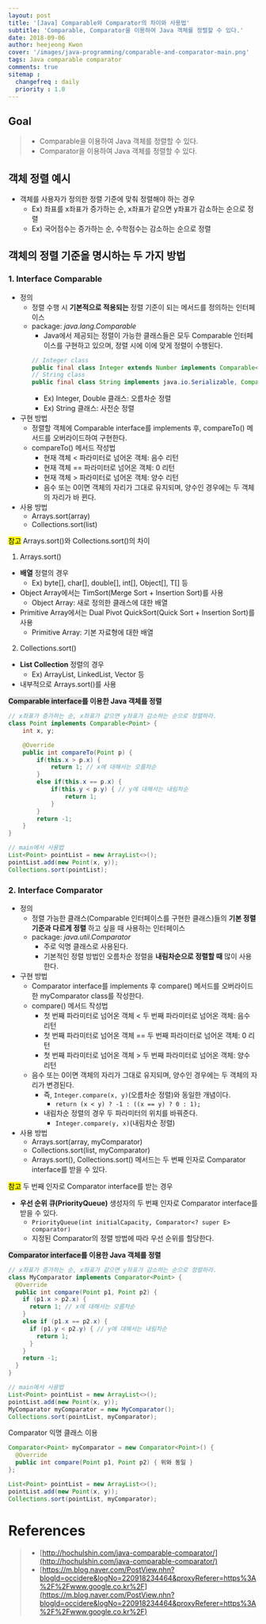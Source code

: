 ```yaml
---
layout: post
title: '[Java] Comparable와 Comparator의 차이와 사용법'
subtitle: 'Comparable, Comparator을 이용하여 Java 객체를 정렬할 수 있다.'
date: 2018-09-06
author: heejeong Kwon
cover: '/images/java-programming/comparable-and-comparator-main.png'
tags: Java comparable comparator
comments: true
sitemap :
  changefreq : daily
  priority : 1.0
---
```



## Goal
> - Comparable을 이용하여 Java 객체를 정렬할 수 있다.
> - Comparator을 이용하여 Java 객체를 정렬할 수 있다.

## 객체 정렬 예시
* 객체를 사용자가 정의한 정렬 기준에 맞춰 정렬해야 하는 경우
  * Ex) 좌표를 x좌표가 증가하는 순, x좌표가 같으면 y좌표가 감소하는 순으로 정렬
  * Ex) 국어점수는 증가하는 순, 수학점수는 감소하는 순으로 정렬

## 객체의 정렬 기준을 명시하는 두 가지 방법
### 1. Interface Comparable<T>
* 정의
  * 정렬 수행 시 **기본적으로 적용되는** 정렬 기준이 되는 메서드를 정의하는 인터페이스
  * package: *java.lang.Comparable*
    * Java에서 제공되는 정렬이 가능한 클래스들은 모두 Comparable 인터페이스를 구현하고 있으며, 정렬 시에 이에 맞게 정렬이 수행된다.
    ~~~java
    // Integer class
    public final class Integer extends Number implements Comparable<Integer> { ... }
    // String class
    public final class String implements java.io.Serializable, Comparable<String>, CharSequence { ... }
    ~~~
    * Ex) Integer, Double 클래스: 오름차순 정렬
    * Ex) String 클래스: 사전순 정렬
* 구현 방법
  * 정렬할 객체에 Comparable interface를 implements 후, compareTo() 메서드를 오버라이드하여 구현한다.
  * compareTo() 메서드 작성법
    * 현재 객체 < 파라미터로 넘어온 객체: 음수 리턴
    * 현재 객체 == 파라미터로 넘어온 객체: 0 리턴
    * 현재 객체 > 파라미터로 넘어온 객체: 양수 리턴
    * 음수 또는 0이면 객체의 자리가 그대로 유지되며, 양수인 경우에는 두 객체의 자리가 바 뀐다.
* 사용 방법
  * Arrays.sort(array)
  * Collections.sort(list)

<mark>참고</mark> Arrays.sort()와 Collections.sort()의 차이
1. Arrays.sort()
  * **배열** 정렬의 경우
    * Ex) byte[], char[], double[], int[], Object[], T[] 등
  * Object Array에서는 TimSort(Merge Sort + Insertion Sort)를 사용
    * Object Array: 새로 정의한 클래스에 대한 배열
  * Primitive Array에서는 Dual Pivot QuickSort(Quick Sort + Insertion Sort)를 사용
    * Primitive Array: 기본 자료형에 대한 배열
2. Collections.sort()
  * **List Collection** 정렬의 경우
    * Ex) ArrayList, LinkedList, Vector 등
  * 내부적으로 Arrays.sort()를 사용

**<span style="background-color: #e1e1e1">Comparable interface</span>를 이용한 Java 객체를 정렬**
~~~java
// x좌표가 증가하는 순, x좌표가 같으면 y좌표가 감소하는 순으로 정렬하라.
class Point implements Comparable<Point> {
    int x, y;

    @Override
    public int compareTo(Point p) {
        if(this.x > p.x) {
            return 1; // x에 대해서는 오름차순
        }
        else if(this.x == p.x) {
            if(this.y < p.y) { // y에 대해서는 내림차순
                return 1;
            }
        }
        return -1;
    }
}

// main에서 사용법
List<Point> pointList = new ArrayList<>();
pointList.add(new Point(x, y));
Collections.sort(pointList);
~~~

### 2. Interface Comparator<T>
* 정의
  * 정렬 가능한 클래스(Comparable 인터페이스를 구현한 클래스)들의 **기본 정렬 기준과 다르게 정렬** 하고 싶을 때 사용하는 인터페이스
  * package: *java.util.Comparator*
    * 주로 익명 클래스로 사용된다.
    * 기본적인 정렬 방법인 오름차순 정렬을 **내림차순으로 정렬할 때** 많이 사용한다.
* 구현 방법
  * Comparator interface를 implements 후 compare() 메서드를 오버라이드한 myComparator class를 작성한다.
  * compare() 메서드 작성법
    * 첫 번째 파라미터로 넘어온 객체 < 두 번째 파라미터로 넘어온 객체: 음수 리턴
    * 첫 번째 파라미터로 넘어온 객체 == 두 번째 파라미터로 넘어온 객체: 0 리턴
    * 첫 번째 파라미터로 넘어온 객체 > 두 번째 파라미터로 넘어온 객체: 양수 리턴
  * 음수 또는 0이면 객체의 자리가 그대로 유지되며, 양수인 경우에는 두 객체의 자리가 변경된다.
    * 즉, `Integer.compare(x, y)`(오름차순 정렬)와 동일한 개념이다.
      * `return (x < y) ? -1 : ((x == y) ? 0 : 1);`
    * 내림차순 정렬의 경우 두 파라미터의 위치를 바꿔준다.
      * `Integer.compare(y, x)`(내림차순 정렬)
* 사용 방법
  * Arrays.sort(array, myComparator)
  * Collections.sort(list, myComparator)
  * Arrays.sort(), Collections.sort() 메서드는 두 번째 인자로 Comparator interface를 받을 수 있다.

<mark>참고</mark>  두 번째 인자로 Comparator interface를 받는 경우
* **우선 순위 큐(PriorityQueue)** 생성자의 두 번째 인자로 Comparator interface를 받을 수 있다.
  * `PriorityQueue(int initialCapacity, Comparator<? super E> comparator)`
  * 지정된 Comparator의 정렬 방법에 따라 우선 순위를 할당한다.

**<span style="background-color: #e1e1e1">Comparator interface</span>를 이용한 Java 객체를 정렬**
~~~java
// x좌표가 증가하는 순, x좌표가 같으면 y좌표가 감소하는 순으로 정렬하라.
class MyComparator implements Comparator<Point> {
  @Override
  public int compare(Point p1, Point p2) {
    if (p1.x > p2.x) {
      return 1; // x에 대해서는 오름차순
    }
    else if (p1.x == p2.x) {
      if (p1.y < p2.y) { // y에 대해서는 내림차순
        return 1;
      }
    }
    return -1;
  }
}

// main에서 사용법
List<Point> pointList = new ArrayList<>();
pointList.add(new Point(x, y));
MyComparator myComparator = new MyComparator();
Collections.sort(pointList, myComparator);
~~~

Comparator 익명 클래스 이용
~~~java
Comparator<Point> myComparator = new Comparator<Point>() {
  @Override
  public int compare(Point p1, Point p2) { 위와 동일 }
};

List<Point> pointList = new ArrayList<>();
pointList.add(new Point(x, y));
Collections.sort(pointList, myComparator);
~~~

<!-- # 관련된 Post
* Eclipse에서 Spring MVC 프로젝트 생성하기에 대해 알고 싶으시면 [Eclipse에서 Spring MVC 프로젝트 생성하기](https://gmlwjd9405.github.io/2018/05/07/spring-project-eclipse-setting.html)를 참고하시기 바랍니다. -->


# References
> - [http://hochulshin.com/java-comparable-comparator/](http://hochulshin.com/java-comparable-comparator/)
> - [https://m.blog.naver.com/PostView.nhn?blogId=occidere&logNo=220918234464&proxyReferer=https%3A%2F%2Fwww.google.co.kr%2F](https://m.blog.naver.com/PostView.nhn?blogId=occidere&logNo=220918234464&proxyReferer=https%3A%2F%2Fwww.google.co.kr%2F)
